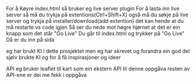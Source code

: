 For å Køyre index.html så bruker eg live server plugin
For å lasta inn live server så må du trykja på extentions(Ctrl+Shift+X)
også må du søkje på live server og trykja på installer/download(add extention)
det kan hende at du må restarte vs code igjen
Så ser du nede mot høgre hjørnet at det er ein knapp som det står "Go Live"
Du går til index.html og trykker på "Go Live" 
Då er du inn på sida

eg har brukt KI i dette prosjektet men eg har skrevet og forandra ein god del sjølv
brukte KI og for å få inspirasjoner og ideer

API eg bruker leaflet til kart som ein ekstern API til denne oppgåva 
resten av API-ene er dei me fekk i oppgåva